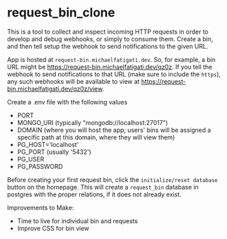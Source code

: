 # request_bin_clone 

This is a tool to collect and inspect incoming HTTP requests
in order to develop and debug webhooks, or simply to consume them. Create a bin, and then tell setup the webhook to send notifications to the given URL.

App is hosted at `request-bin.michaelfatigati.dev`. So, for example, a bin URL might be <https://request-bin.michaelfatigati.dev/qz0z>. If you tell the webhook to send notifications to that URL (make sure to include the `https`), any such webhooks will be available to view at <https://request-bin.michaelfatigati.dev/qz0z/view>.

Create a .env file with the following values
- PORT
- MONGO_URI (typically "mongodb://localhost:27017")
- DOMAIN (where you will host the app; users' bins will be assigned a specific path at this domain, where they will view them)
- PG_HOST='localhost'
- PG_PORT (usually '5432')
- PG_USER
- PG_PASSWORD

Before creating your first request bin, click the `initialize/reset database` button on the homepage. This will create a `request_bin` database in postgres with the proper relations, if it does not already exist.

Improvements to Make:
- Time to live for individual bin and requests
- Improve CSS for bin view